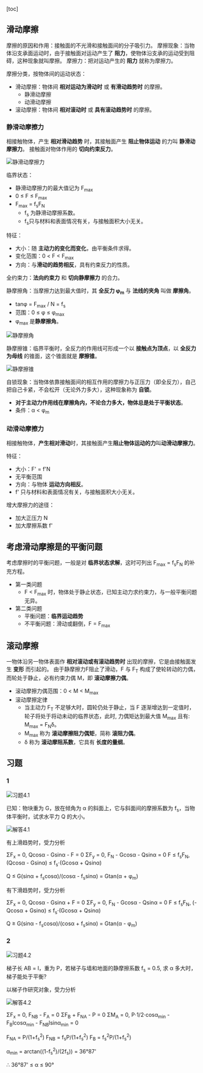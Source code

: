 [toc]

## 滑动摩擦

摩擦的原因和作用：接触面的不光滑和接触面间的分子吸引力。
摩擦现象：当物体沿支承面运动时，由于接触面对运动产生了 **阻力**，使物体沿支承的运动受到阻碍，这种现象就叫摩擦。
摩擦力：把对运动产生的 **阻力** 就称为摩擦力。

摩擦分类，按物体间的运动状态：

- 滑动摩擦：物体间 **相对运动为滑动时** 或 **有滑动趋势时** 的摩擦。
	- 静滑动摩擦
	- 动滑动摩擦
- 滚动摩擦：物体间 **相对滚动时** 或 **具有滚动趋势时** 的摩擦。

### 静滑动摩擦力

相接触物体，产生 **相对滑动趋势** 时，其接触面产生 **阻止物体运动** 的力叫 **静滑动摩擦力**。
接触面对物体作用的 **切向约束反力**。

![静滑动摩擦力](http://oxnec2zdn.bkt.clouddn.com/theoretical-mechanics/jinghuadongmocali.png)

临界状态：

- 静滑动摩擦力的最大值记为 F<sub>max</sub>
- 0 &le; F &le; F<sub>max</sub>
- F<sub>max</sub> = f<sub>s</sub>F<sub>N</sub>
	- f<sub>s</sub> 为静滑动摩擦系数。
	- f<sub>s</sub>只与材料和表面情况有关，与接触面积大小无关。

特征：

- 大小：随 **主动力的变化而变化**，由平衡条件求得。
- 变化范围：0 &lt; F &lt; F<sub>max</sub>
- 方向：与**滑动的趋势相反**，具有约束反力的性质。

全约束力：**法向约束力** 和 **切向静摩擦力** 的合力。

静摩擦角：当摩擦力达到最大值时，其 **全反力 &phi;<sub>m</sub>** 与 **法线的夹角** 叫做 **摩擦角**。

- tan&phi; = F<sub>max</sub> / N = f<sub>s</sub>
- 范围：0 &le; &phi; &le; &phi;<sub>max</sub>
- &phi;<sub>max</sub> 是**静摩擦角**。

![静摩擦角](http://oxnec2zdn.bkt.clouddn.com/theoretical-mechanics/jingmocajiao.png)

静摩擦锥：临界平衡时，全反力的作用线可形成一个以 **接触点为顶点**，以 **全反力为母线** 的锥面，这个锥面就是 **摩擦锥**。

![静摩擦锥](http://oxnec2zdn.bkt.clouddn.com/theoretical-mechanics/jingmocazhui.png)

自锁现象：当物体依靠接触面间的相互作用的摩擦力与正压力（即全反力），自己把自己卡紧，不会松开（无论外力多大），这种现象称为 **自锁**。

- **对于主动力作用线在摩擦角内，不论合力多大，物体总是处于平衡状态**。
- 条件：&alpha; &lt; &phi;<sub>m</sub>

### 动滑动摩擦力

相接触物体，**产生相对滑动**时，其接触面产生**阻止物体运动的力**叫**动滑动摩擦力**。

特征：

- 大小：F' = f'N
- 无平衡范围
- 方向：与物体 **运动方向相反**。
- f' 只与材料和表面情况有关，与接触面积大小无关。

增大摩擦力的途径：

- 加大正压力 N
- 加大摩擦系数 f'

## 考虑滑动摩擦是的平衡问题

考虑摩擦时的平衡问题，一般是对 **临界状态求解**，这时可列出 F<sub>max</sub> = f<sub>s</sub>F<sub>N</sub> 的补充方程。

- 第一类问题
	- F &lt; F<sub>max</sub> 时，物体处于静止状态，已知主动力求约束力，与一般平衡问题无异。
- 第二类问题
	- 平衡问题：**临界运动趋势**
	- 不平衡问题：滑动或翻倒，F = F<sub>max</sub>

## 滚动摩擦

一物体沿另一物体表面作 **相对滚动或有滚动趋势时** 出现的摩擦，它是由接触面发生 **变形** 而引起的。
由于静摩擦力F阻止了滑动，F 与 F<sub>T</sub> 构成了使轮转动的力偶，而轮处于静止，必有约束力偶 M，即 **滚动摩擦力偶**。

- 滚动摩擦力偶范围：0 &lt; M &lt; M<sub>max</sub>
- 滚动摩擦定律
	- 当主动力 F<sub>T</sub> 不足够大时，圆轮仍处于静止，当 F 逐渐增达到一定值时，轮子将处于将动未动的临界状态，此时, 力偶矩达到最大值 M<sub>max</sub> 且有: M<sub>max</sub> = F<sub>N</sub>&delta;。
	- M<sub>max</sub> 称为 **滚动摩擦阻力偶矩**，简称 **滚阻力偶**。
	- &delta; 称为 **滚动摩阻系数**，它具有 **长度的量纲**。

## 习题

### 1

![习题4.1](http://oxnec2zdn.bkt.clouddn.com/theoretical-mechanics/xiti4.1.png)

已知：物块重为 G，放在倾角为 &alpha; 的斜面上，它与斜面间的摩擦系数为 f<sub>s</sub>，当物体平衡时，试求水平力 Q 的大小。

![解答4.1](http://oxnec2zdn.bkt.clouddn.com/theoretical-mechanics/jieda4.1.png)

有上滑趋势时，受力分析

&Sigma;F<sub>x</sub> = 0, Qcos&alpha; - Gsin&alpha; - F = 0
&Sigma;F<sub>y</sub> = 0, F<sub>N</sub> - Gcos&alpha; - Qsin&alpha; = 0
F &le; f<sub>s</sub>F<sub>N</sub>, (Qcos&alpha; - Gsin&alpha;) &le; f<sub>s</sub>&sdot;(Gcos&alpha; + Qsin&alpha;)

Q &le; G(sin&alpha; + f<sub>s</sub>cos&alpha;)/(cos&alpha; - f<sub>s</sub>sin&alpha;) = Gtan(&alpha; + &phi;<sub>m</sub>)

有下滑趋势时，受力分析

&Sigma;F<sub>x</sub> = 0, Qcos&alpha; - Gsin&alpha; + F = 0
&Sigma;F<sub>y</sub> = 0, F<sub>N</sub> - Gcos&alpha; - Qsin&alpha; = 0
F &le; f<sub>s</sub>F<sub>N</sub>, (-Qcos&alpha; + Gsin&alpha;) &le; f<sub>s</sub>&sdot;(Gcos&alpha; + Qsin&alpha;)

Q &ge; G(sin&alpha; - f<sub>s</sub>cos&alpha;)/(cos&alpha; + f<sub>s</sub>sin&alpha;) = Gtan(&alpha; - &phi;<sub>m</sub>)

### 2

![习题4.2](http://oxnec2zdn.bkt.clouddn.com/theoretical-mechanics/xiti4.2.png)

梯子长 AB = l，重为 P，若梯子与墙和地面的静摩擦系数
f<sub>s</sub> = 0.5, 求 &alpha; 多大时，梯子能处于平衡?

以梯子作研究对象，受力分析

![解答4.2](http://oxnec2zdn.bkt.clouddn.com/theoretical-mechanics/jieda4.2.png)

&Sigma;F<sub>x</sub> = 0, F<sub>NB</sub> - F<sub>A</sub> = 0
&Sigma;F<sub>B</sub> + F<sub>NA</sub> - P = 0
&Sigma;M<sub>A</sub> = 0, P&sdot;1/2&sdot;cos&alpha;<sub>min</sub> - F<sub>B</sub>lcos&alpha;<sub>min</sub> - F<sub>NB</sub>lsin&alpha;<sub>min</sub> = 0

F<sub>NA</sub> = P/(1+f<sub>s</sub><sup>2</sup>)
F<sub>NB</sub> = f<sub>s</sub>P/(1+f<sub>s</sub><sup>2</sup>)
F<sub>B</sub> = f<sub>s</sub><sup>2</sup>P/(1+f<sub>s</sub><sup>2</sup>)

&alpha;<sub>min</sub> = arctan((1-f<sub>s</sub><sup>2</sup>)/(2f<sub>s</sub>)) = 36&deg;87'

&there4; 36&deg;87' &le; &alpha; &le; 90&deg;
